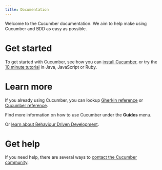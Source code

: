 ```yaml
---
title: Documentation
---
```


Welcome to the Cucumber documentation. We aim to help make using Cucumber and BDD as easy as possible.

# Get started
To get started with Cucumber, see how you can [install Cucumber](/installation),
or try the [10 minute tutorial](/10-minute-tutorial/) in Java, JavaScript or Ruby.

# Learn more

If you already using Cucumber, you can lookup [Gherkin reference](/gherkin) or [Cucumber reference](/cucumber).

Find more information on how to use Cucumber under the **Guides** menu.

Or [learn about Behaviour Driven Development](/bdd).

# Get help

If you need help, there are several ways to [contact the Cucumber community](/about/get-in-touch).

